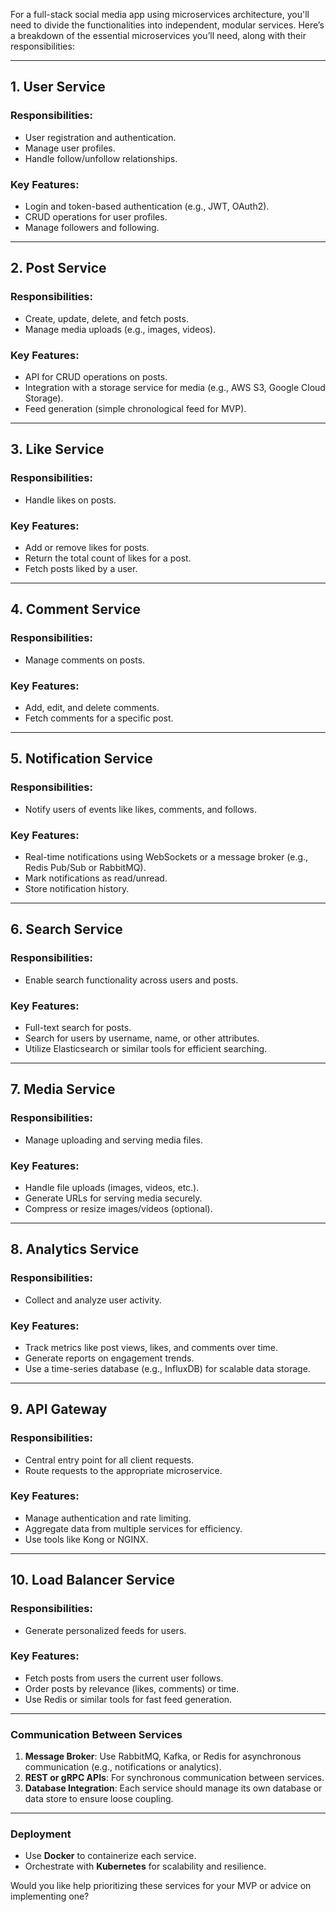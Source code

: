 For a full-stack social media app using microservices architecture, you'll need to divide the functionalities into independent, modular services. Here’s a breakdown of the essential microservices you’ll need, along with their responsibilities:

---

## **1. User Service**
### Responsibilities:
   - User registration and authentication.
   - Manage user profiles.
   - Handle follow/unfollow relationships.

### Key Features:
   - Login and token-based authentication (e.g., JWT, OAuth2).
   - CRUD operations for user profiles.
   - Manage followers and following.

---

## **2. Post Service**
### Responsibilities:
   - Create, update, delete, and fetch posts.
   - Manage media uploads (e.g., images, videos).

### Key Features:
   - API for CRUD operations on posts.
   - Integration with a storage service for media (e.g., AWS S3, Google Cloud Storage).
   - Feed generation (simple chronological feed for MVP).

---

## **3. Like Service**
### Responsibilities:
   - Handle likes on posts.

### Key Features:
   - Add or remove likes for posts.
   - Return the total count of likes for a post.
   - Fetch posts liked by a user.

---

## **4. Comment Service**
### Responsibilities:
   - Manage comments on posts.

### Key Features:
   - Add, edit, and delete comments.
   - Fetch comments for a specific post.

---

## **5. Notification Service**
### Responsibilities:
   - Notify users of events like likes, comments, and follows.

### Key Features:
   - Real-time notifications using WebSockets or a message broker (e.g., Redis Pub/Sub or RabbitMQ).
   - Mark notifications as read/unread.
   - Store notification history.

---

## **6. Search Service**
### Responsibilities:
   - Enable search functionality across users and posts.

### Key Features:
   - Full-text search for posts.
   - Search for users by username, name, or other attributes.
   - Utilize Elasticsearch or similar tools for efficient searching.

---

## **7. Media Service**
### Responsibilities:
   - Manage uploading and serving media files.

### Key Features:
   - Handle file uploads (images, videos, etc.).
   - Generate URLs for serving media securely.
   - Compress or resize images/videos (optional).

---

## **8. Analytics Service**
### Responsibilities:
   - Collect and analyze user activity.

### Key Features:
   - Track metrics like post views, likes, and comments over time.
   - Generate reports on engagement trends.
   - Use a time-series database (e.g., InfluxDB) for scalable data storage.

---

## **9. API Gateway**
### Responsibilities:
   - Central entry point for all client requests.
   - Route requests to the appropriate microservice.

### Key Features:
   - Manage authentication and rate limiting.
   - Aggregate data from multiple services for efficiency.
   - Use tools like Kong or NGINX.

---

## **10. Load Balancer Service**
### Responsibilities:
   - Generate personalized feeds for users.

### Key Features:
   - Fetch posts from users the current user follows.
   - Order posts by relevance (likes, comments) or time.
   - Use Redis or similar tools for fast feed generation.

---

### **Communication Between Services**
1. **Message Broker**: Use RabbitMQ, Kafka, or Redis for asynchronous communication (e.g., notifications or analytics).
2. **REST or gRPC APIs**: For synchronous communication between services.
3. **Database Integration**: Each service should manage its own database or data store to ensure loose coupling.

---

### **Deployment**
- Use **Docker** to containerize each service.
- Orchestrate with **Kubernetes** for scalability and resilience.

Would you like help prioritizing these services for your MVP or advice on implementing one?